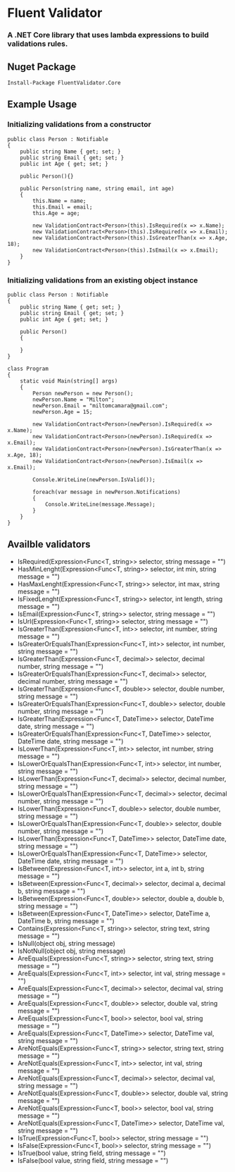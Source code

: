 # Fluent Validator
### A .NET Core library that uses lambda expressions to build validations rules.

## Nuget Package
```
Install-Package FluentValidator.Core
```

## Example Usage
### Initializing validations from a constructor
```
public class Person : Notifiable
{
    public string Name { get; set; }
    public string Email { get; set; }
    public int Age { get; set; }
    
    public Person(){}

    public Person(string name, string email, int age)
    {
        this.Name = name;
        this.Email = email;
        this.Age = age;

        new ValidationContract<Person>(this).IsRequired(x => x.Name);
        new ValidationContract<Person>(this).IsRequired(x => x.Email);
        new ValidationContract<Person>(this).IsGreaterThan(x => x.Age, 18);
        new ValidationContract<Person>(this).IsEmail(x => x.Email);
    }
}
```
### Initializing validations from an existing object instance
```
public class Person : Notifiable
{
    public string Name { get; set; }
    public string Email { get; set; }
    public int Age { get; set; }
    
    public Person()
    {

    }
}

class Program 
{
    static void Main(string[] args)
    {
        Person newPerson = new Person();
        newPerson.Name = "Milton";
        newPerson.Email = "miltomcamara@gmail.com";
        newPerson.Age = 15;

        new ValidationContract<Person>(newPerson).IsRequired(x => x.Name);
        new ValidationContract<Person>(newPerson).IsRequired(x => x.Email);
        new ValidationContract<Person>(newPerson).IsGreaterThan(x => x.Age, 18);
        new ValidationContract<Person>(newPerson).IsEmail(x => x.Email);            

        Console.WriteLine(newPerson.IsValid());
        
        foreach(var message in newPerson.Notifications)
        {
            Console.WriteLine(message.Message);
        }
    }
}
```
## Availble validators
- IsRequired(Expression<Func<T, string>> selector, string message = "")
- HasMinLenght(Expression<Func<T, string>> selector, int min, string message = "")
- HasMaxLenght(Expression<Func<T, string>> selector, int max, string message = "")
- IsFixedLenght(Expression<Func<T, string>> selector, int length, string message = "")
- IsEmail(Expression<Func<T, string>> selector, string message = "")
- IsUrl(Expression<Func<T, string>> selector, string message = "")
- IsGreaterThan(Expression<Func<T, int>> selector, int number, string message = "")
- IsGreaterOrEqualsThan(Expression<Func<T, int>> selector, int number, string message = "")
- IsGreaterThan(Expression<Func<T, decimal>> selector, decimal number, string message = "")
- IsGreaterOrEqualsThan(Expression<Func<T, decimal>> selector, decimal number, string message = "")
- IsGreaterThan(Expression<Func<T, double>> selector, double number, string message = "")
- IsGreaterOrEqualsThan(Expression<Func<T, double>> selector, double number, string message = "")
- IsGreaterThan(Expression<Func<T, DateTime>> selector, DateTime date, string message = "")
- IsGreaterOrEqualsThan(Expression<Func<T, DateTime>> selector, DateTime date, string message = "")
- IsLowerThan(Expression<Func<T, int>> selector, int number, string message = "")
- IsLowerOrEqualsThan(Expression<Func<T, int>> selector, int number, string message = "")
- IsLowerThan(Expression<Func<T, decimal>> selector, decimal number, string message = "")
- IsLowerOrEqualsThan(Expression<Func<T, decimal>> selector, decimal number, string message = "")
- IsLowerThan(Expression<Func<T, double>> selector, double number, string message = "")
- IsLowerOrEqualsThan(Expression<Func<T, double>> selector, double number, string message = "")
- IsLowerThan(Expression<Func<T, DateTime>> selector, DateTime date, string message = "")
- IsLowerOrEqualsThan(Expression<Func<T, DateTime>> selector, DateTime date, string message = "")
- IsBetween(Expression<Func<T, int>> selector, int a, int b, string message = "")
- IsBetween(Expression<Func<T, decimal>> selector, decimal a, decimal b, string message = "")
- IsBetween(Expression<Func<T, double>> selector, double a, double b, string message = "")
- IsBetween(Expression<Func<T, DateTime>> selector, DateTime a, DateTime b, string message = "")
- Contains(Expression<Func<T, string>> selector, string text, string message = "")
- IsNull(object obj, string message)
- IsNotNull(object obj, string message)
- AreEquals(Expression<Func<T, string>> selector, string text, string message = "")
- AreEquals(Expression<Func<T, int>> selector, int val, string message = "")
- AreEquals(Expression<Func<T, decimal>> selector, decimal val, string message = "")
- AreEquals(Expression<Func<T, double>> selector, double val, string message = "")
- AreEquals(Expression<Func<T, bool>> selector, bool val, string message = "")
- AreEquals(Expression<Func<T, DateTime>> selector, DateTime val, string message = "")
- AreNotEquals(Expression<Func<T, string>> selector, string text, string message = "")
- AreNotEquals(Expression<Func<T, int>> selector, int val, string message = "")
- AreNotEquals(Expression<Func<T, decimal>> selector, decimal val, string message = "")
- AreNotEquals(Expression<Func<T, double>> selector, double val, string message = "")
- AreNotEquals(Expression<Func<T, bool>> selector, bool val, string message = "")
- AreNotEquals(Expression<Func<T, DateTime>> selector, DateTime val, string message = "")
- IsTrue(Expression<Func<T, bool>> selector, string message = "")
- IsFalse(Expression<Func<T, bool>> selector, string message = "")
- IsTrue(bool value, string field, string message = "")
- IsFalse(bool value, string field, string message = "")
